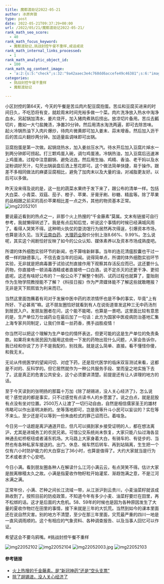 ```yaml
---
title: 魔都渡劫记2022-05-21
author: 冰原奔狼
type: post
date: 2022-05-21T09:37:29+00:00
url: /2022/05/21/魔都渡劫记2022-05-21/
rank_math_seo_score:
  - 40
rank_math_focus_keyword:
  - 魔都渡劫记,挑战封控午餐不重样,咸话咸说
rank_math_internal_links_processed:
  - 1
rank_math_analytic_object_id:
  - 100
rank_math_og_content_image:
  - 'a:2:{s:5:"check";s:32:"9a42aaec3e4c760dd6accefe49c46381";s:6:"images";a:0:{}}'
categories:
  - 挑战封控午餐不重样
  - 魔都渡劫记

---
```

小区封控的第64天，今天的午餐是苦瓜肉片配豆腐抱蛋。苦瓜和豆腐买进来的时间日久，不吃恐将有变，就趁周末时间充裕多做一个菜。肉片洗净放入热水中淘净血水。另起锅加清水、姜片烧开，加入猪肉煮熟后捞出。放凉切片备用。苦瓜去瓤切片，撒如一大勺盐腌渍，净置20分钟。然后用清水淘洗两遍，即可去除苦味。起火冷锅热油下入肉片爆炒，待肉片微黄即可加入姜末、蒜末增香。然后加入沥干后的苦瓜片翻炒两分钟。加适量盐调味即可出锅。

豆腐抱蛋是第一次做。起锅烧热水，加入姜丝压水汽。待水开后加入豆腐片焯水一到两分钟即可捞起。打三颗鸡蛋入碗，调匀鸡蛋液。冷锅热油，加入豆腐后迅速淋上鸡蛋液。过程中注意翻锅、避免沾连。然后用生抽、鸡精、香油、老干妈以及水淀粉调好芡汁，勾芡出锅装盘后洒上葱花即可。这个做法简单快捷，易于操作。跟差不多相同做法的麻婆豆腐相比，避免了加肉末以及大量的油，对减脂更友好。以后可以多做。

昨天没来得及说的是，这一批的蔬菜水果终于发下来了，跟公布的清单一样。包括大白菜、小青菜、双菇、茄子、橙子、苹果、牙膏牙刷、砂糖、精盐等。除了苹果的品相跟之前买的高价苹果相比差一点之外，其他的物资基本正常。  
<img decoding="async" src="https://i0.wp.com/s2.loli.net/2022/05/21/mRQ1dokn7VABrxS.jpg?w=640&#038;ssl=1" alt="img22052101" data-recalc-dims="1" /> 

要说最近看到的热点之一，非那个火上热搜的“千金藤素”莫属。文末有链接可自行参考，我就懒得转述了。我是有点后知后觉，听说这个事情的时候已经满城风雨了。看得人哭笑不得。这种明火执仗的耍流氓行为居然再次得逞，引爆资本市场，也算是活久见。当天[云南白药][1]、[大理药业][2]股价分别上涨8.66%、9.99%。怎么说呢，其实这个闹剧恰好反映了如今的公众认知、媒体素养以及资本市场成熟度吧。

所谓的体外细胞实验环节的新闻，也不算啥新鲜事。当年的连花清瘟胶囊也干过一模一样的缺德事儿，不信去查当年的旧闻。说得简单点，所谓的体外细胞实验环节实验，无非就是把病毒置于试验试剂直接作用下观察其存活反应而已。这还要什么药物，你直接喷一顿消毒酒精或者直接喷一口白酒，说不定杀灭的还更干净、更彻底呢。这还有啥好公布的？一般公众不了解整个制药、试药过程也就算了，童贻刚作为生物学院教授能不了解？《科技日报》作为严肃媒体能不了解这些就敢瞎报？无非是天下熙熙皆为利来而已。

当然这里面饱蘸着有司对于发展中医中药的浓浓情怀也是不争的事实，毕竟"上有所好、下必甚焉"嘛。这不朋友圈恰好就看到有人在说街道普发这种三无中药汤剂到居民入户。发朋友圈者在问，这个能不能喝，也算是一景吧。这里面比较有意思的是，生产单位万仕诚药业在最后加了一句话：此方为国家中医疫病防治基地汇集上海专家共同制定，让我们伴着一丝药香，携手战胜疫情！

你当然可以把这个理解为生产单位的情怀表达，但更可能的这是生产单位的免责条款。如果将来有居民因为服用这些统一下发的药物出现什么问题，人家会告诉你，我已经和你说了方子不是我配的，别找我。就是这么简单、直接。看不懂怪你傻，和我无关。

无论从传统医学的望闻问切、对症下药，还是现代医学的临床双盲测试来看，这都是不对的、反科学的。但它居然就作为一种公共服务手段、堂而皇之地实施下去了。这是真正的危害公共安全，这个必须要讲清楚。前提是还有让人讲理的地方的话。

至于今天读到的张明扬的那篇十万加《除了胡锡进，没人关心经济了》，怎么说呢？感觉说的都是事实，只不过感觉有点读书人的乡愿罢了。说之白点，就是屁股有点没有坐对位置。2500万人让渡了一切行动自由，自然是相信儒家圣王的雄材伟略可以作出圣明决断的。坐等落地即可，岂是我等升斗小民可以妄议的？实在等不来么，至少还是可以等到一份朱由检式的罪己诏而已。着啥急。

今日另一个话题是离沪通道开启，但凡可以搞到家乡接受证明的人，都在想法离沪，尤其是进城务工的农民兄弟。可惜公交系统尚未恢复，大家只能八仙过海各显神通去虹桥枢纽或者浦东机场。大马路上大家身着大白，有骑车的、有徒步的、当然也有各种私家车接送的。出门、休息、候车然后转车、再到站隔离，生生把一个仅有六小时防护能力的大白穿出了36小时，也算是值得了。大约大家就当是行为艺术或者求个心安吧。

今日小满。看到朋友圈各种人在解读什么江河小满云云，有点哭笑不得。估计大家是脱离稼穑太久之故。小满是指夏收作物籽粒开始灌浆、渐趋饱满之意，不是江河水满之满。

正常年份，小满、芒种之间长江流域一带，从江浙沪到云贵川，小麦油菜籽就该成熟收割了。按照目前的防疫政策，不知道今年有多少小麦、油菜籽要烂在田里，再不松绑的话。这才是后面的大危机。58、59年的时候也是因为各种原因发生了大量的夏收作物烂在田里的事情，接下来就是三年的大饥荒。当然到如今的课本里面还在说自然灾害。别的地方不清楚，至少在那三年里面，灾荒最严重的四川一地是一直风调雨顺的。这个有相应的气象资料、各种调查报告、以及当事人回忆可以作证。

希望这会不要乌鸦嘴。#挑战封控午餐不重样

<img decoding="async" src="https://i0.wp.com/s2.loli.net/2022/05/21/5zKDsUqACBIrkpE.jpg?w=640&#038;ssl=1" alt="img22052102" data-recalc-dims="1" />  
<img decoding="async" src="https://i0.wp.com/s2.loli.net/2022/05/21/kgWdaK32FiuUnMp.jpg?w=640&#038;ssl=1" alt="img22052104" data-recalc-dims="1" />  
<img decoding="async" src="https://i0.wp.com/s2.loli.net/2022/05/20/capA8nvmDeTWXQO.jpg?w=640&#038;ssl=1" alt="img22052003.jpg" data-recalc-dims="1" />  
<img decoding="async" src="https://i0.wp.com/s2.loli.net/2022/05/21/RwdqnQH5KhfpeNY.jpg?w=640&#038;ssl=1" alt="img22052103" data-recalc-dims="1" /> 

#### 参考链接

  * [火上热搜的千金藤素，是“新冠神药”还是“空头支票”][3]
  * [除了胡锡进，没人关心经济了][4]

 [1]: https://finance.sina.com.cn/realstock/company/sz000538/nc.shtml
 [2]: https://finance.sina.com.cn/realstock/company/sh603963/nc.shtml
 [3]: https://finance.sina.com.cn/stock/hyyj/2022-05-18/doc-imcwiwst8127456.shtml
 [4]: https://mp.weixin.qq.com/s/nzqXkx4b-A-4cHqxFnfNhQ